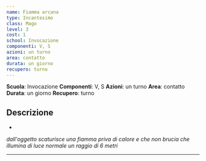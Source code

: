 ```yaml
---
name: Fiamma arcana
type: Incantesimo
class: Mago
level: 3
cost: 1
school: Invocazione
componenti: V, S
azioni: un turno
area: contatto
durata: un giorno
recupero: turno
---
```

**Scuola**: Invocazione
**Componenti**: V, S
**Azioni**: un turno
**Area**: contatto
**Durata**: un giorno
**Recupero**: turno

**Descrizione**
-

-

*dall'oggetto scaturisce una fiamma priva di calore e che non brucia che illumina di luce normale un raggio di 6 metri*

---